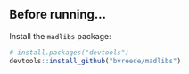 ## Before running...

Install the `madlibs` package:

```r
# install.packages("devtools")
devtools::install_github("bvreede/madlibs")
```
